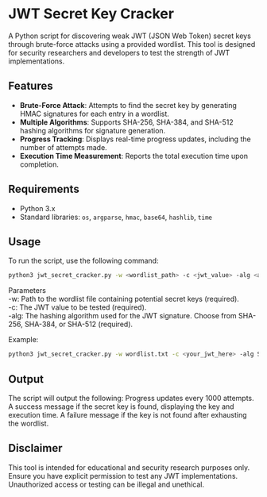# JWT Secret Key Cracker
A Python script for discovering weak JWT (JSON Web Token) secret keys through brute-force attacks using a provided wordlist. This tool is designed for security researchers and developers to test the strength of JWT implementations.

## Features
- **Brute-Force Attack**: Attempts to find the secret key by generating HMAC signatures for each entry in a wordlist.
- **Multiple Algorithms**: Supports SHA-256, SHA-384, and SHA-512 hashing algorithms for signature generation.
- **Progress Tracking**: Displays real-time progress updates, including the number of attempts made.
- **Execution Time Measurement**: Reports the total execution time upon completion.

## Requirements
- Python 3.x
- Standard libraries: `os`, `argparse`, `hmac`, `base64`, `hashlib`, `time`

## Usage
To run the script, use the following command:

```bash
python3 jwt_secret_cracker.py -w <wordlist_path> -c <jwt_value> -alg <algorithm>
```
Parameters <br>
    -w: Path to the wordlist file containing potential secret keys (required). <br>
    -c: The JWT value to be tested (required). <br>
    -alg: The hashing algorithm used for the JWT signature. Choose from SHA-256, SHA-384, or SHA-512 (required).

Example:
```bash
python3 jwt_secret_cracker.py -w wordlist.txt -c <your_jwt_here> -alg SHA-256
```

## Output
The script will output the following:
    Progress updates every 1000 attempts.
    A success message if the secret key is found, displaying the key and execution time.
    A failure message if the key is not found after exhausting the wordlist.

## Disclaimer
This tool is intended for educational and security research purposes only. Ensure you have explicit permission to test any JWT implementations. Unauthorized access or testing can be illegal and unethical.
